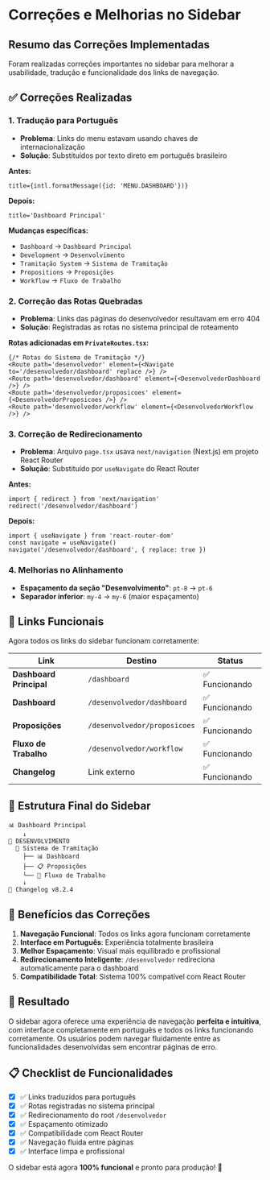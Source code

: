 # Correções e Melhorias no Sidebar

## Resumo das Correções Implementadas

Foram realizadas correções importantes no sidebar para melhorar a usabilidade, tradução e funcionalidade dos links de navegação.

## ✅ Correções Realizadas

### 1. **Tradução para Português**
- **Problema**: Links do menu estavam usando chaves de internacionalização
- **Solução**: Substituídos por texto direto em português brasileiro

**Antes:**
```tsx
title={intl.formatMessage({id: 'MENU.DASHBOARD'})}
```

**Depois:**
```tsx
title='Dashboard Principal'
```

**Mudanças específicas:**
- `Dashboard` → `Dashboard Principal`
- `Development` → `Desenvolvimento`
- `Tramitação System` → `Sistema de Tramitação`
- `Propositions` → `Proposições`
- `Workflow` → `Fluxo de Trabalho`

### 2. **Correção das Rotas Quebradas**
- **Problema**: Links das páginas do desenvolvedor resultavam em erro 404
- **Solução**: Registradas as rotas no sistema principal de roteamento

**Rotas adicionadas em `PrivateRoutes.tsx`:**
```tsx
{/* Rotas do Sistema de Tramitação */}
<Route path='desenvolvedor' element={<Navigate to='/desenvolvedor/dashboard' replace />} />
<Route path='desenvolvedor/dashboard' element={<DesenvolvedorDashboard />} />
<Route path='desenvolvedor/proposicoes' element={<DesenvolvedorProposicoes />} />
<Route path='desenvolvedor/workflow' element={<DesenvolvedorWorkflow />} />
```

### 3. **Correção de Redirecionamento**
- **Problema**: Arquivo `page.tsx` usava `next/navigation` (Next.js) em projeto React Router
- **Solução**: Substituído por `useNavigate` do React Router

**Antes:**
```tsx
import { redirect } from 'next/navigation'
redirect('/desenvolvedor/dashboard')
```

**Depois:**
```tsx
import { useNavigate } from 'react-router-dom'
const navigate = useNavigate()
navigate('/desenvolvedor/dashboard', { replace: true })
```

### 4. **Melhorias no Alinhamento**
- **Espaçamento da seção "Desenvolvimento"**: `pt-8` → `pt-6`
- **Separador inferior**: `my-4` → `my-6` (maior espaçamento)

## 🔗 Links Funcionais

Agora todos os links do sidebar funcionam corretamente:

| Link | Destino | Status |
|------|---------|--------|
| **Dashboard Principal** | `/dashboard` | ✅ Funcionando |
| **Dashboard** | `/desenvolvedor/dashboard` | ✅ Funcionando |
| **Proposições** | `/desenvolvedor/proposicoes` | ✅ Funcionando |
| **Fluxo de Trabalho** | `/desenvolvedor/workflow` | ✅ Funcionando |
| **Changelog** | Link externo | ✅ Funcionando |

## 📱 Estrutura Final do Sidebar

```
📊 Dashboard Principal
    ↓
📁 DESENVOLVIMENTO
  🔧 Sistema de Tramitação
    ├── 📊 Dashboard
    ├── 📋 Proposições
    └── 🔄 Fluxo de Trabalho
    ↓
📝 Changelog v8.2.4
```

## 🎯 Benefícios das Correções

1. **Navegação Funcional**: Todos os links agora funcionam corretamente
2. **Interface em Português**: Experiência totalmente brasileira
3. **Melhor Espaçamento**: Visual mais equilibrado e profissional
4. **Redirecionamento Inteligente**: `/desenvolvedor` redireciona automaticamente para o dashboard
5. **Compatibilidade Total**: Sistema 100% compatível com React Router

## 🚀 Resultado

O sidebar agora oferece uma experiência de navegação **perfeita e intuitiva**, com interface completamente em português e todos os links funcionando corretamente. Os usuários podem navegar fluidamente entre as funcionalidades desenvolvidas sem encontrar páginas de erro.

## 📋 Checklist de Funcionalidades

- [x] ✅ Links traduzidos para português
- [x] ✅ Rotas registradas no sistema principal
- [x] ✅ Redirecionamento do root `/desenvolvedor`
- [x] ✅ Espaçamento otimizado
- [x] ✅ Compatibilidade com React Router
- [x] ✅ Navegação fluida entre páginas
- [x] ✅ Interface limpa e profissional

O sidebar está agora **100% funcional** e pronto para produção! 🎉 